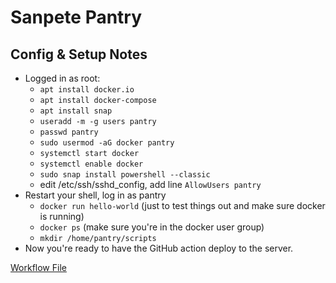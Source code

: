 # Sanpete Pantry

## Config & Setup Notes
- Logged in as root:
    - `apt install docker.io`
    - `apt install docker-compose`
    - `apt install snap`
    - `useradd -m -g users pantry`
    - `passwd pantry`
    - `sudo usermod -aG docker pantry`
    - `systemctl start docker`
    - `systemctl enable docker`
    - `sudo snap install powershell --classic`
    - edit /etc/ssh/sshd_config, add line `AllowUsers pantry`
- Restart your shell, log in as pantry
    - `docker run hello-world` (just to test things out and make sure docker is running)
    - `docker ps` (make sure you're in the docker user group)
    - `mkdir /home/pantry/scripts`
- Now you're ready to have the GitHub action deploy to the server.

[Workflow File](.github/workflows/main.yml)
